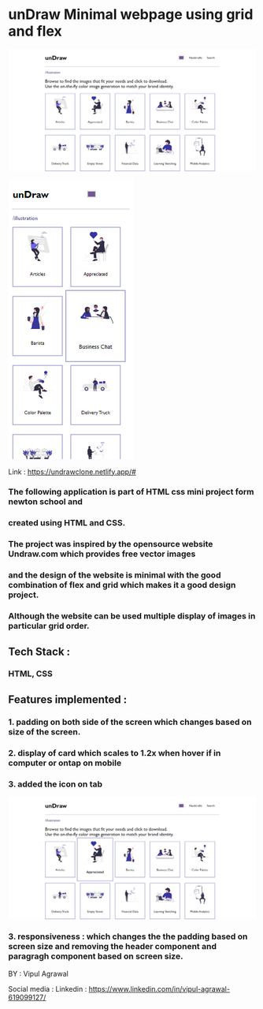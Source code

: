 # unDraw Minimal webpage using grid and flex

![alt text](https://github.com/vipulagr890/HTML---CSS-Mini-Project---HTML---CSS-Mini-Project---7ue3b1gastm8/blob/master/assets/webpage.png)

![alt text](https://github.com/vipulagr890/HTML---CSS-Mini-Project---HTML---CSS-Mini-Project---7ue3b1gastm8/blob/master/assets/mobilepage.png)

Link : https://undrawclone.netlify.app/#

### The following application is part of HTML css mini project form newton school and
### created using HTML and CSS.


### The project was inspired by the opensource website Undraw.com which provides free vector images
### and the design of the website is minimal with the good combination of flex and grid which makes it a good design project.
### Although the website can be used multiple display of images in particular grid order.


## Tech Stack : 

### HTML, CSS

## Features implemented :

### 1. padding on both side of the screen which changes based on size of the screen.
### 2. display of card which scales to 1.2x when hover if in computer or ontap on mobile
### 3. added the icon on tab

![](https://github.com/vipulagr890/HTML---CSS-Mini-Project---HTML---CSS-Mini-Project---7ue3b1gastm8/blob/master/assets/Card%20feature.png)
### 3. responsiveness : which changes the the padding based on screen size and removing the header component and paragragh component based on screen size.


BY : Vipul Agrawal


Social media : 
Linkedin : https://www.linkedin.com/in/vipul-agrawal-619099127/
